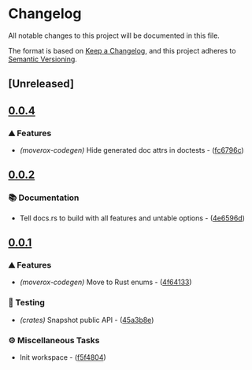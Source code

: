 # Changelog

All notable changes to this project will be documented in this file.

The format is based on [Keep a Changelog](https://keepachangelog.com/en/1.0.0/),
and this project adheres to [Semantic Versioning](https://semver.org/spec/v2.0.0.html).

## [Unreleased]

## [0.0.4](https://github.com/0xangelo/moverox/compare/moverox-codegen-v0.0.3...moverox-codegen-v0.0.4)

### ⛰️ Features

- *(moverox-codegen)* Hide generated doc attrs in doctests - ([fc6796c](https://github.com/0xangelo/moverox/commit/fc6796c438ef0e1b9cd350716aa44684fa571f4e))


## [0.0.2](https://github.com/0xangelo/moverox/compare/moverox-codegen-v0.0.1...moverox-codegen-v0.0.2)

### 📚 Documentation

- Tell docs.rs to build with all features and untable options - ([4e6596d](https://github.com/0xangelo/moverox/commit/4e6596d5e830a3d07fa0649b5da46726231718b1))


## [0.0.1](https://github.com/0xangelo/moverox/compare/moverox-codegen-v0.0.0...moverox-codegen-v0.0.1)

### ⛰️ Features

- *(moverox-codegen)* Move to Rust enums - ([4f64133](https://github.com/0xangelo/moverox/commit/4f64133067d39c21b3f4b65b9ba7b93f771ecf8b))

### 🧪 Testing

- *(crates)* Snapshot public API - ([45a3b8e](https://github.com/0xangelo/moverox/commit/45a3b8e11ce76e14498965af61e457a1b80663fb))

### ⚙️ Miscellaneous Tasks

- Init workspace - ([f5f4804](https://github.com/0xangelo/moverox/commit/f5f4804fe2dde0a7ab6e00fc3227d7fcd33a44e5))

